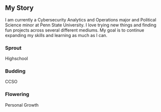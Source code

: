 ## My Story

I am currently a Cybersecurity Analytics and Operations major and Political Science minor at Penn State University. I love trying new things and finding fun projects across several different mediums. My goal is to continue expanding my skills and learning as much as I can.

### Sprout

Highschool

### Budding

CCSO

### Flowering

Personal Growth
